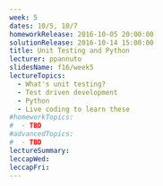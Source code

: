 ```yaml
---
week: 5
dates: 10/5, 10/7
homeworkRelease: 2016-10-05 20:00:00
solutionRelease: 2016-10-14 15:00:00
title: Unit Testing and Python
lecturer: ppannuto
slidesName: f16/week5
lectureTopics:
  - What's unit testing?
  - Test driven development
  - Python
  - Live coding to learn these
#homeworkTopics:
#  - TBD
#advancedTopics:
#  - TBD
lectureSummary:
leccapWed:
leccapFri:
---
```


